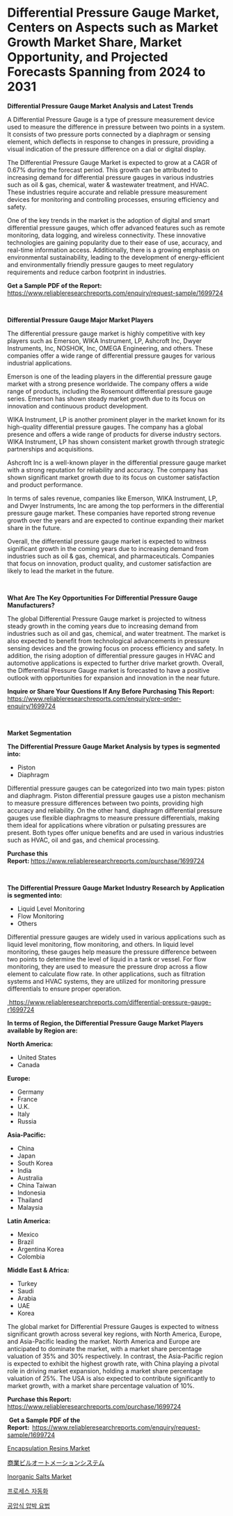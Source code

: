 <p><h1>Differential Pressure Gauge Market, Centers on Aspects such as Market Growth Market Share, Market Opportunity, and Projected Forecasts Spanning from 2024 to 2031</h1></p><p><strong>Differential Pressure Gauge Market Analysis and Latest Trends</strong></p>
<p><p>A Differential Pressure Gauge is a type of pressure measurement device used to measure the difference in pressure between two points in a system. It consists of two pressure ports connected by a diaphragm or sensing element, which deflects in response to changes in pressure, providing a visual indication of the pressure difference on a dial or digital display.</p><p>The Differential Pressure Gauge Market is expected to grow at a CAGR of 0.67% during the forecast period. This growth can be attributed to increasing demand for differential pressure gauges in various industries such as oil & gas, chemical, water & wastewater treatment, and HVAC. These industries require accurate and reliable pressure measurement devices for monitoring and controlling processes, ensuring efficiency and safety.</p><p>One of the key trends in the market is the adoption of digital and smart differential pressure gauges, which offer advanced features such as remote monitoring, data logging, and wireless connectivity. These innovative technologies are gaining popularity due to their ease of use, accuracy, and real-time information access. Additionally, there is a growing emphasis on environmental sustainability, leading to the development of energy-efficient and environmentally friendly pressure gauges to meet regulatory requirements and reduce carbon footprint in industries.</p></p>
<p><strong>Get a Sample PDF of the Report:&nbsp;</strong> <a href="https://www.reliableresearchreports.com/enquiry/request-sample/1699724">https://www.reliableresearchreports.com/enquiry/request-sample/1699724</a></p>
<p>&nbsp;</p>
<p><strong>Differential Pressure Gauge Major Market Players</strong></p>
<p><p>The differential pressure gauge market is highly competitive with key players such as Emerson, WIKA Instrument, LP, Ashcroft Inc, Dwyer Instruments, Inc, NOSHOK, Inc, OMEGA Engineering, and others. These companies offer a wide range of differential pressure gauges for various industrial applications.</p><p>Emerson is one of the leading players in the differential pressure gauge market with a strong presence worldwide. The company offers a wide range of products, including the Rosemount differential pressure gauge series. Emerson has shown steady market growth due to its focus on innovation and continuous product development.</p><p>WIKA Instrument, LP is another prominent player in the market known for its high-quality differential pressure gauges. The company has a global presence and offers a wide range of products for diverse industry sectors. WIKA Instrument, LP has shown consistent market growth through strategic partnerships and acquisitions.</p><p>Ashcroft Inc is a well-known player in the differential pressure gauge market with a strong reputation for reliability and accuracy. The company has shown significant market growth due to its focus on customer satisfaction and product performance.</p><p>In terms of sales revenue, companies like Emerson, WIKA Instrument, LP, and Dwyer Instruments, Inc are among the top performers in the differential pressure gauge market. These companies have reported strong revenue growth over the years and are expected to continue expanding their market share in the future.</p><p>Overall, the differential pressure gauge market is expected to witness significant growth in the coming years due to increasing demand from industries such as oil & gas, chemical, and pharmaceuticals. Companies that focus on innovation, product quality, and customer satisfaction are likely to lead the market in the future.</p></p>
<p>&nbsp;</p>
<p><strong>What Are The Key Opportunities For Differential Pressure Gauge Manufacturers?</strong></p>
<p><p>The global Differential Pressure Gauge market is projected to witness steady growth in the coming years due to increasing demand from industries such as oil and gas, chemical, and water treatment. The market is also expected to benefit from technological advancements in pressure sensing devices and the growing focus on process efficiency and safety. In addition, the rising adoption of differential pressure gauges in HVAC and automotive applications is expected to further drive market growth. Overall, the Differential Pressure Gauge market is forecasted to have a positive outlook with opportunities for expansion and innovation in the near future.</p></p>
<p><strong>Inquire or Share Your Questions If Any Before Purchasing This Report:</strong> <a href="https://www.reliableresearchreports.com/enquiry/pre-order-enquiry/1699724">https://www.reliableresearchreports.com/enquiry/pre-order-enquiry/1699724</a></p>
<p>&nbsp;</p>
<p><strong>Market Segmentation</strong></p>
<p><strong>The Differential Pressure Gauge Market Analysis by types is segmented into:</strong></p>
<p><ul><li>Piston</li><li>Diaphragm</li></ul></p>
<p><p>Differential pressure gauges can be categorized into two main types: piston and diaphragm. Piston differential pressure gauges use a piston mechanism to measure pressure differences between two points, providing high accuracy and reliability. On the other hand, diaphragm differential pressure gauges use flexible diaphragms to measure pressure differentials, making them ideal for applications where vibration or pulsating pressures are present. Both types offer unique benefits and are used in various industries such as HVAC, oil and gas, and chemical processing.</p></p>
<p><strong>Purchase this Report:&nbsp;</strong><a href="https://www.reliableresearchreports.com/purchase/1699724">https://www.reliableresearchreports.com/purchase/1699724</a></p>
<p>&nbsp;</p>
<p><strong>The Differential Pressure Gauge Market Industry Research by Application is segmented into:</strong></p>
<p><ul><li>Liquid Level Monitoring</li><li>Flow Monitoring</li><li>Others</li></ul></p>
<p><p>Differential pressure gauges are widely used in various applications such as liquid level monitoring, flow monitoring, and others. In liquid level monitoring, these gauges help measure the pressure difference between two points to determine the level of liquid in a tank or vessel. For flow monitoring, they are used to measure the pressure drop across a flow element to calculate flow rate. In other applications, such as filtration systems and HVAC systems, they are utilized for monitoring pressure differentials to ensure proper operation.</p></p>
<p><a href="https://www.reliableresearchreports.com/differential-pressure-gauge-r1699724">&nbsp;https://www.reliableresearchreports.com/differential-pressure-gauge-r1699724</a></p>
<p><strong>In terms of Region, the Differential Pressure Gauge Market Players available by Region are:</strong></p>
<p>
    <p> <strong> North America: </strong>
        <ul>
            <li>United States</li>
            <li>Canada</li>
        </ul>
        </p> 
    <p> <strong> Europe: </strong>
        <ul>
            <li>Germany</li>
            <li>France</li>
            <li>U.K.</li>
            <li>Italy</li>
            <li>Russia</li>
        </ul>
        </p> 
    <p> <strong> Asia-Pacific: </strong>
        <ul>
            <li>China</li>
            <li>Japan</li>
            <li>South Korea</li>
            <li>India</li>
            <li>Australia</li>
            <li>China Taiwan</li>
            <li>Indonesia</li>
            <li>Thailand</li>
            <li>Malaysia</li>
        </ul>
        </p> 
    <p> <strong> Latin America: </strong>
        <ul>
            <li>Mexico</li>
            <li>Brazil</li>
            <li>Argentina Korea</li>
            <li>Colombia</li>
        </ul>
        </p> 
    <p> <strong> Middle East & Africa: </strong>
        <ul>
            <li>Turkey</li>
            <li>Saudi</li>
            <li>Arabia</li>
            <li>UAE</li>
            <li>Korea</li>
        </ul>
    </p>
    </p>
<p><p>The global market for Differential Pressure Gauges is expected to witness significant growth across several key regions, with North America, Europe, and Asia-Pacific leading the market. North America and Europe are anticipated to dominate the market, with a market share percentage valuation of 35% and 30% respectively. In contrast, the Asia-Pacific region is expected to exhibit the highest growth rate, with China playing a pivotal role in driving market expansion, holding a market share percentage valuation of 25%. The USA is also expected to contribute significantly to market growth, with a market share percentage valuation of 10%.</p></p>
<p><strong>Purchase this Report: </strong><a href="https://www.reliableresearchreports.com/purchase/1699724">https://www.reliableresearchreports.com/purchase/1699724</a></p>
<p>&nbsp;<strong>Get a Sample PDF of the Report:&nbsp;&nbsp;</strong><a href="https://www.reliableresearchreports.com/enquiry/request-sample/1699724">https://www.reliableresearchreports.com/enquiry/request-sample/1699724</a></p>
<p><strong></strong></p>
<p><p><a href="https://issuu.com/reportprime-2/docs/encapsulation-resins-market-size-2030.pptx">Encapsulation Resins Market</a></p><p><a href="https://github.com/vtbvgl20191192/Market-Research-Report-List-1/blob/main/357947621387.md">商業ビルオートメーションシステム</a></p><p><a href="https://issuu.com/reportprime-2/docs/inorganic-salts-market-size-2030.pptx">Inorganic Salts Market</a></p><p><a href="https://medium.com/@antosuigrtley99783676/%ED%94%84%EB%A1%9C%EC%84%B8%EC%8A%A4-%EC%9E%90%EB%8F%99%ED%99%94-%EC%8B%9C%EC%9E%A5-%EC%8B%9C%EC%9E%A5-cagr-%EC%8B%9C%EC%9E%A5-%EB%8F%99%ED%96%A5-%EB%B0%8F-%EC%84%B1%EC%9E%A5-%EC%A0%84%EB%9E%B5%EC%97%90-%EB%8C%80%ED%95%9C-%ED%86%B5%EC%B0%B0%EB%A0%A5-117ab86ed74b">프로세스 자동화</a></p><p><a href="https://medium.com/@marielesch2023/%EB%8B%A4%EC%9D%8C-%EB%AC%B8%EC%9E%A5%EC%9D%84-%ED%95%9C%EA%B5%AD%EC%96%B4%EB%A1%9C-%EB%B2%88%EC%97%AD%ED%95%98%EC%8B%AD%EC%8B%9C%EC%98%A4-%ED%8F%90%EC%95%95%EC%B6%95-%EC%9A%94%EB%B2%95-%EC%8B%9C%EC%9E%A5-%EA%B7%9C%EB%AA%A8-cagr-%ED%8A%B8%EB%A0%8C%EB%93%9C-2024-2030-e77a4da73db7">공압식 압박 요법</a></p></p>